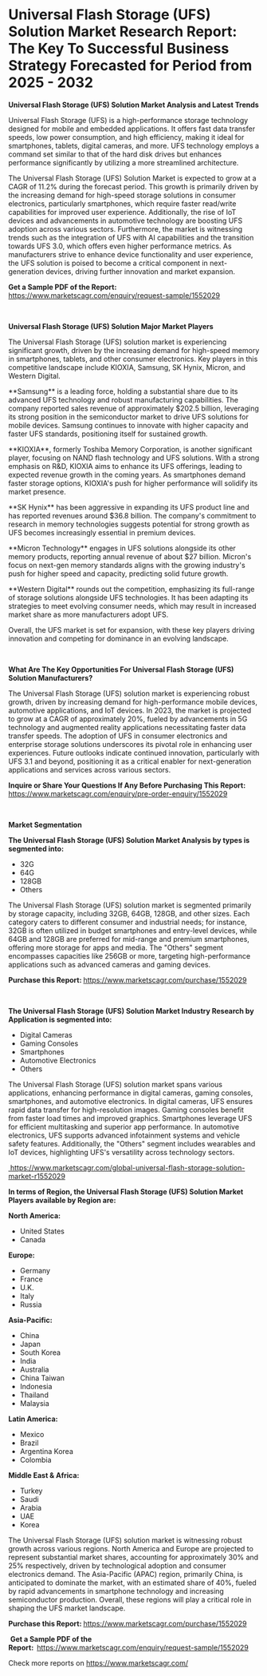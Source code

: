 <p><h1>Universal Flash Storage (UFS) Solution Market Research Report: The Key To Successful Business Strategy Forecasted for Period from 2025 - 2032</h1></p><p><strong>Universal Flash Storage (UFS) Solution Market Analysis and Latest Trends</strong></p>
<p><p>Universal Flash Storage (UFS) is a high-performance storage technology designed for mobile and embedded applications. It offers fast data transfer speeds, low power consumption, and high efficiency, making it ideal for smartphones, tablets, digital cameras, and more. UFS technology employs a command set similar to that of the hard disk drives but enhances performance significantly by utilizing a more streamlined architecture.</p><p>The Universal Flash Storage (UFS) Solution Market is expected to grow at a CAGR of 11.2% during the forecast period. This growth is primarily driven by the increasing demand for high-speed storage solutions in consumer electronics, particularly smartphones, which require faster read/write capabilities for improved user experience. Additionally, the rise of IoT devices and advancements in automotive technology are boosting UFS adoption across various sectors. Furthermore, the market is witnessing trends such as the integration of UFS with AI capabilities and the transition towards UFS 3.0, which offers even higher performance metrics. As manufacturers strive to enhance device functionality and user experience, the UFS solution is poised to become a critical component in next-generation devices, driving further innovation and market expansion.</p></p>
<p><strong>Get a Sample PDF of the Report:&nbsp;</strong> <a href="https://www.marketscagr.com/enquiry/request-sample/1552029?utm_campaign=1166&utm_medium=2&utm_source=Github&utm_content=ia&utm_term=12022025&utm_id=universal-flash-storage-ufs-solution">https://www.marketscagr.com/enquiry/request-sample/1552029</a></p>
<p>&nbsp;</p>
<p><strong>Universal Flash Storage (UFS) Solution Major Market Players</strong></p>
<p><p>The Universal Flash Storage (UFS) solution market is experiencing significant growth, driven by the increasing demand for high-speed memory in smartphones, tablets, and other consumer electronics. Key players in this competitive landscape include KIOXIA, Samsung, SK Hynix, Micron, and Western Digital.</p><p>**Samsung** is a leading force, holding a substantial share due to its advanced UFS technology and robust manufacturing capabilities. The company reported sales revenue of approximately $202.5 billion, leveraging its strong position in the semiconductor market to drive UFS solutions for mobile devices. Samsung continues to innovate with higher capacity and faster UFS standards, positioning itself for sustained growth.</p><p>**KIOXIA**, formerly Toshiba Memory Corporation, is another significant player, focusing on NAND flash technology and UFS solutions. With a strong emphasis on R&D, KIOXIA aims to enhance its UFS offerings, leading to expected revenue growth in the coming years. As smartphones demand faster storage options, KIOXIA's push for higher performance will solidify its market presence.</p><p>**SK Hynix** has been aggressive in expanding its UFS product line and has reported revenues around $36.8 billion. The company's commitment to research in memory technologies suggests potential for strong growth as UFS becomes increasingly essential in premium devices.</p><p>**Micron Technology** engages in UFS solutions alongside its other memory products, reporting annual revenue of about $27 billion. Micron's focus on next-gen memory standards aligns with the growing industry's push for higher speed and capacity, predicting solid future growth.</p><p>**Western Digital** rounds out the competition, emphasizing its full-range of storage solutions alongside UFS technologies. It has been adapting its strategies to meet evolving consumer needs, which may result in increased market share as more manufacturers adopt UFS.</p><p>Overall, the UFS market is set for expansion, with these key players driving innovation and competing for dominance in an evolving landscape.</p></p>
<p>&nbsp;</p>
<p><strong>What Are The Key Opportunities For Universal Flash Storage (UFS) Solution Manufacturers?</strong></p>
<p><p>The Universal Flash Storage (UFS) solution market is experiencing robust growth, driven by increasing demand for high-performance mobile devices, automotive applications, and IoT devices. In 2023, the market is projected to grow at a CAGR of approximately 20%, fueled by advancements in 5G technology and augmented reality applications necessitating faster data transfer speeds. The adoption of UFS in consumer electronics and enterprise storage solutions underscores its pivotal role in enhancing user experiences. Future outlooks indicate continued innovation, particularly with UFS 3.1 and beyond, positioning it as a critical enabler for next-generation applications and services across various sectors.</p></p>
<p><strong>Inquire or Share Your Questions If Any Before Purchasing This Report:</strong> <a href="https://www.marketscagr.com/enquiry/pre-order-enquiry/1552029?utm_campaign=1166&utm_medium=2&utm_source=Github&utm_content=ia&utm_term=12022025&utm_id=universal-flash-storage-ufs-solution">https://www.marketscagr.com/enquiry/pre-order-enquiry/1552029</a></p>
<p>&nbsp;</p>
<p><strong>Market Segmentation</strong></p>
<p><strong>The Universal Flash Storage (UFS) Solution Market Analysis by types is segmented into:</strong></p>
<p><ul><li>32G</li><li>64G</li><li>128GB</li><li>Others</li></ul></p>
<p><p>The Universal Flash Storage (UFS) solution market is segmented primarily by storage capacity, including 32GB, 64GB, 128GB, and other sizes. Each category caters to different consumer and industrial needs; for instance, 32GB is often utilized in budget smartphones and entry-level devices, while 64GB and 128GB are preferred for mid-range and premium smartphones, offering more storage for apps and media. The "Others" segment encompasses capacities like 256GB or more, targeting high-performance applications such as advanced cameras and gaming devices.</p></p>
<p><strong>Purchase this Report:&nbsp;</strong><a href="https://www.marketscagr.com/purchase/1552029?utm_campaign=1166&utm_medium=2&utm_source=Github&utm_content=ia&utm_term=12022025&utm_id=universal-flash-storage-ufs-solution">https://www.marketscagr.com/purchase/1552029</a></p>
<p>&nbsp;</p>
<p><strong>The Universal Flash Storage (UFS) Solution Market Industry Research by Application is segmented into:</strong></p>
<p><ul><li>Digital Cameras</li><li>Gaming Consoles</li><li>Smartphones</li><li>Automotive Electronics</li><li>Others</li></ul></p>
<p><p>The Universal Flash Storage (UFS) solution market spans various applications, enhancing performance in digital cameras, gaming consoles, smartphones, and automotive electronics. In digital cameras, UFS ensures rapid data transfer for high-resolution images. Gaming consoles benefit from faster load times and improved graphics. Smartphones leverage UFS for efficient multitasking and superior app performance. In automotive electronics, UFS supports advanced infotainment systems and vehicle safety features. Additionally, the "Others" segment includes wearables and IoT devices, highlighting UFS's versatility across technology sectors.</p></p>
<p><a href="https://www.marketscagr.com/global-universal-flash-storage-solution-market-r1552029?utm_campaign=1166&utm_medium=2&utm_source=Github&utm_content=ia&utm_term=12022025&utm_id=universal-flash-storage-ufs-solution">&nbsp;https://www.marketscagr.com/global-universal-flash-storage-solution-market-r1552029</a></p>
<p><strong>In terms of Region, the Universal Flash Storage (UFS) Solution Market Players available by Region are:</strong></p>
<p>
    <p> <strong> North America: </strong>
        <ul>
            <li>United States</li>
            <li>Canada</li>
        </ul>
        </p> 
    <p> <strong> Europe: </strong>
        <ul>
            <li>Germany</li>
            <li>France</li>
            <li>U.K.</li>
            <li>Italy</li>
            <li>Russia</li>
        </ul>
        </p> 
    <p> <strong> Asia-Pacific: </strong>
        <ul>
            <li>China</li>
            <li>Japan</li>
            <li>South Korea</li>
            <li>India</li>
            <li>Australia</li>
            <li>China Taiwan</li>
            <li>Indonesia</li>
            <li>Thailand</li>
            <li>Malaysia</li>
        </ul>
        </p> 
    <p> <strong> Latin America: </strong>
        <ul>
            <li>Mexico</li>
            <li>Brazil</li>
            <li>Argentina Korea</li>
            <li>Colombia</li>
        </ul>
        </p> 
    <p> <strong> Middle East & Africa: </strong>
        <ul>
            <li>Turkey</li>
            <li>Saudi</li>
            <li>Arabia</li>
            <li>UAE</li>
            <li>Korea</li>
        </ul>
    </p>
    </p>
<p><p>The Universal Flash Storage (UFS) solution market is witnessing robust growth across various regions. North America and Europe are projected to represent substantial market shares, accounting for approximately 30% and 25% respectively, driven by technological adoption and consumer electronics demand. The Asia-Pacific (APAC) region, primarily China, is anticipated to dominate the market, with an estimated share of 40%, fueled by rapid advancements in smartphone technology and increasing semiconductor production. Overall, these regions will play a critical role in shaping the UFS market landscape.</p></p>
<p><strong>Purchase this Report: </strong><a href="https://www.marketscagr.com/purchase/1552029?utm_campaign=1166&utm_medium=2&utm_source=Github&utm_content=ia&utm_term=12022025&utm_id=universal-flash-storage-ufs-solution">https://www.marketscagr.com/purchase/1552029</a></p>
<p>&nbsp;<strong>Get a Sample PDF of the Report:&nbsp;&nbsp;</strong><a href="https://www.marketscagr.com/enquiry/request-sample/1552029?utm_campaign=1166&utm_medium=2&utm_source=Github&utm_content=ia&utm_term=12022025&utm_id=universal-flash-storage-ufs-solution">https://www.marketscagr.com/enquiry/request-sample/1552029</a></p>
<p><strong></strong></p>
<p>Check more reports on <a href="https://www.marketscagr.com/?utm_campaign=1166&utm_medium=2&utm_source=Github&utm_content=ia&utm_term=12022025&utm_id=universal-flash-storage-ufs-solution">https://www.marketscagr.com/</a></p>